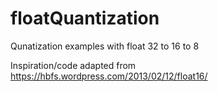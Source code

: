 # floatQuantization
Qunatization examples with float 32 to 16 to 8

Inspiration/code adapted from https://hbfs.wordpress.com/2013/02/12/float16/
